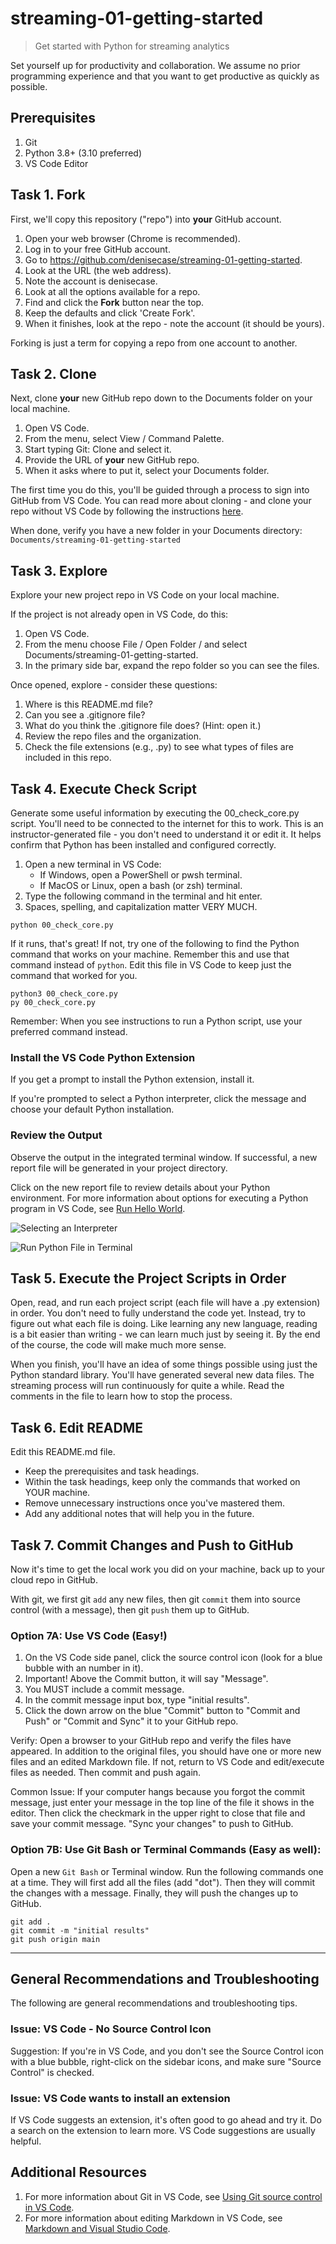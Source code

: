 # streaming-01-getting-started

> Get started with Python for streaming analytics

Set yourself up for productivity and collaboration.
We assume no prior programming experience and that you want to 
get productive as quickly as possible.

## Prerequisites

1. Git
1. Python 3.8+ (3.10 preferred)
1. VS Code Editor

## Task 1. Fork

First, we'll copy this repository ("repo") into **your** GitHub account. 

1. Open your web browser (Chrome is recommended).
1. Log in to your free GitHub account.
1. Go to <https://github.com/denisecase/streaming-01-getting-started>.
1. Look at the URL (the web address). 
1. Note the account is denisecase.
1. Look at all the options available for a repo. 
1. Find and click the **Fork** button near the top.
1. Keep the defaults and click 'Create Fork'. 
1. When it finishes, look at the repo - note the account (it should be yours).

Forking is just a term for copying a repo from one account to another.

## Task 2. Clone

Next, clone **your** new GitHub repo down to the Documents folder on your local machine. 

1. Open VS Code. 
1. From the menu, select View / Command Palette.
1. Start typing Git: Clone and select it.
1. Provide the URL of **your** new GitHub repo.
1. When it asks where to put it, select your Documents folder.

The first time you do this, you'll be guided through a process to sign into GitHub from VS Code. 
You can read more about cloning - and clone your repo without VS Code by following the instructions [here](https://docs.github.com/en/repositories/creating-and-managing-repositories/cloning-a-repository).

When done, verify you have a new folder in your Documents directory:
`Documents/streaming-01-getting-started`

## Task 3. Explore

Explore your new project repo in VS Code on your local machine. 

If the project is not already open in VS Code, do this:

1. Open VS Code.
1. From the menu choose File / Open Folder / and select Documents/streaming-01-getting-started.
1. In the primary side bar, expand the repo folder so you can see the files. 

Once opened, explore - consider these questions:

1. Where is this README.md file? 
1. Can you see a .gitignore file? 
1. What do you think the .gitignore file does? (Hint: open it.)
1. Review the repo files and the organization.
1. Check the file extensions (e.g., .py) to see what types of files are included in this repo.

## Task 4. Execute Check Script

Generate some useful information by executing the 00_check_core.py script.
You'll need to be connected to the internet for this to work.
This is an instructor-generated file - you don't need to understand it or edit it.
It helps confirm that Python has been installed and configured correctly.

1. Open a new terminal in VS Code:
   - If Windows, open a PowerShell or pwsh terminal.
   - If MacOS or Linux, open a bash (or zsh) terminal.
1. Type the following command in the terminal and hit enter. 
1. Spaces, spelling, and capitalization matter VERY MUCH. 

```shell
python 00_check_core.py
```

If it runs, that's great!  If not, try one of the following to find the Python command that works on your machine. Remember this and use that command instead of `python`. 
Edit this file in VS Code to keep just the command that worked for you. 

```shell
python3 00_check_core.py
py 00_check_core.py
```

Remember: When you see instructions to run a Python script, use your preferred command instead.

### Install the VS Code Python Extension

If you get a prompt to install the Python extension, install it.

If you're prompted to select a Python interpreter, click the message and choose your default Python installation. 

### Review the Output

Observe the output in the integrated terminal window.
If successful, a new report file will be generated in your project directory.

Click on the new report file to review details about your Python environment.
For more information about options for executing a Python program in VS Code, see [Run Hello World](https://code.visualstudio.com/docs/python/python-tutorial#_run-hello-world).

![Selecting an Interpreter](images/streaming-01-select-interpreter.PNG)

![Run Python File in Terminal](images/streaming-01-run-python-file-in-terminal.PNG)

## Task 5. Execute the Project Scripts in Order

Open, read, and run each project script (each file will have a .py extension) in order.
You don't need to fully understand the code yet. 
Instead, try to figure out what each file is doing. 
Like learning any new language, reading is a bit easier than 
writing - we can learn much just by seeing it. 
By the end of the course, the code will make much more sense. 

When you finish, you'll have an idea of some things possible using just the Python standard library. 
You'll have generated several new data files.
The streaming process will run continuously for quite a while. 
Read the comments in the file to learn how to stop the process.

## Task 6. Edit README

Edit this README.md file. 

- Keep the prerequisites and task headings. 
- Within the task headings, keep only the commands that worked on YOUR machine. 
- Remove unnecessary instructions once you've mastered them.
- Add any additional notes that will help you in the future.

## Task 7. Commit Changes and Push to GitHub

Now it's time to get the local work you did on your machine, 
back up to your cloud repo in GitHub.

With git, we first git `add` any new files, 
then git `commit` them into source control (with a message), 
then git `push` them up to GitHub. 

### Option 7A: Use VS Code (Easy!)

1. On the VS Code side panel, click the source control icon (look for a blue bubble with an number in it).
1. Important! Above the Commit button, it will say "Message". 
1. You MUST include a commit message. 
1. In the commit message input box, type "initial results".
1. Click the down arrow on the blue "Commit" button to "Commit and Push" or "Commit and Sync" it to your GitHub repo. 

Verify: Open a browser to your GitHub repo and verify the files have appeared. 
In addition to the original files, you should have one or more new files and an edited Markdown file. 
If not, return to VS Code and edit/execute files as needed. 
Then commit and push again.

Common Issue: If your computer hangs because you forgot the commit message, 
just enter your message in the top line of the file it shows in the editor.
Then click the checkmark in the upper right to close that file and save your commit message.
"Sync your changes" to push to GitHub. 

### Option 7B: Use Git Bash or Terminal Commands (Easy as well):

Open a new `Git Bash` or Terminal window. Run the following commands one at a time.
They will first add all the files (add "dot"). 
Then they will commit the changes with a message. 
Finally, they will push the changes up to GitHub.

```
git add .
git commit -m "initial results"
git push origin main
```


-----

## General Recommendations and Troubleshooting

The following are general recommendations and troubleshooting tips.

### Issue: VS Code - No Source Control Icon

Suggestion: If you're in VS Code, and you don't see the Source Control icon with a blue bubble, right-click on the sidebar icons, and make sure "Source Control" is checked.  

### Issue: VS Code wants to install an extension

If VS Code suggests an extension, it's often good to go ahead and try it. 
Do a search on the extension to learn more. VS Code suggestions are usually helpful. 

## Additional Resources

1. For more information about Git in VS Code, see [Using Git source control in VS Code](https://code.visualstudio.com/docs/sourcecontrol/overview).
1. For more information about editing Markdown in VS Code, see [Markdown and Visual Studio Code](https://code.visualstudio.com/docs/languages/markdown).
